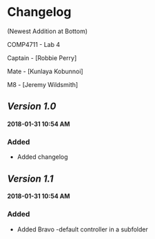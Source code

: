 # Changelog 
(Newest Addition at Bottom)

COMP4711 - Lab 4

Captain - [Robbie Perry]

Mate - [Kunlaya Kobunnoi]

M8 - [Jeremy Wildsmith]

## *Version 1.0*
#### 2018-01-31 10:54 AM
### Added
- Added changelog

## *Version 1.1*
#### 2018-01-31 10:54 AM
### Added
- Added Bravo -default controller in a subfolder
